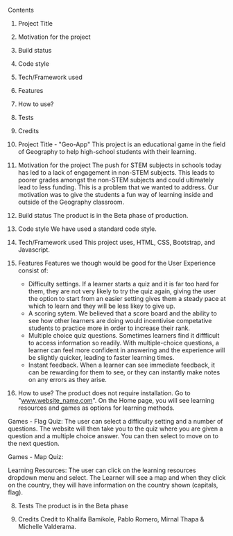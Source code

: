 Contents
1. Project Title
2. Motivation for the project
3. Build status
4. Code style
5. Tech/Framework used
6. Features
7. How to use?
8. Tests
9. Credits 

1. Project Title - "Geo-App"
This project is an educational game in the field of Geography to help high-school students with their learning.

2. Motivation for the project
The push for STEM subjects in schools today has led to a lack of engagement in non-STEM subjects. This leads to poorer grades amongst the non-STEM subjects and could ultimately lead to less funding. This is a problem that we wanted to address. Our motivation was to give the students a fun way of learning inside and outside of the Geography classroom.

3. Build status
The product is in the Beta phase of production.

4. Code style
We have used a standard code style.

5. Tech/Framework used
This project uses, HTML, CSS, Bootstrap, and Javascript.

6. Features 
Features we though would be good for the User Experience consist of:
    - Difficulty settings. If a learner starts a quiz and it is far too hard for them, they are not very likely to try the quiz again, giving the user the option to start from an easier setting gives them a steady pace at which to learn and they will be less likey to give up.
    - A scoring sytem. We believed that a score board and the ability to see how other learners are doing would incentivise competative students to practice more in order to increase their rank.
    - Multiple choice quiz questions. Sometimes learners find it diffficult to access information so readily. With multiple-choice questions, a learner can feel more confident in answering and the experience will be slightly quicker, leading to faster learning times.
    - Instant feedback. When a learner can see immediate feedback, it can be rewarding for them to see, or they can instantly make notes on any errors as they arise.

7. How to use?
The product does not require installation.
Go to "www.website_name.com". On the Home page, you will see learning resources and games as options for learning methods.

Games - Flag Quiz: 
The user can select a difficulty setting and a number of questions. The website will then take you to the quiz where you are given a question and a multiple choice answer. You can then select to move on to the next question.

Games - Map Quiz:


Learning Resources:
The user can click on the learning resources dropdown menu and select.
The Learner will see a map and when they click on the country, they will have information on the country shown (capitals, flag). 

8. Tests
The product is in the Beta phase

9. Credits
Credit to Khalifa Bamikole, Pablo Romero, Mirnal Thapa & Michelle Valderama.


